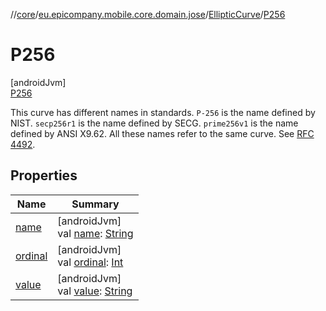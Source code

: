 //[core](../../../../index.md)/[eu.epicompany.mobile.core.domain.jose](../../index.md)/[EllipticCurve](../index.md)/[P256](index.md)

# P256

[androidJvm]\
[P256](index.md)

This curve has different names in standards. `P-256` is the name defined by NIST. `secp256r1` is the name defined by SECG. `prime256v1` is the name defined by ANSI X9.62. All these names refer to the same curve. See [RFC 4492](https://www.rfc-editor.org/rfc/rfc4492).

## Properties

| Name | Summary |
|---|---|
| [name](../../../eu.epicompany.mobile.core.network.model.wallet/-payment-means-type-resource/-account/index.md#-372974862%2FProperties%2F-1060529556) | [androidJvm]<br>val [name](../../../eu.epicompany.mobile.core.network.model.wallet/-payment-means-type-resource/-account/index.md#-372974862%2FProperties%2F-1060529556): [String](https://kotlinlang.org/api/latest/jvm/stdlib/kotlin/-string/index.html) |
| [ordinal](../../../eu.epicompany.mobile.core.network.model.wallet/-payment-means-type-resource/-account/index.md#-739389684%2FProperties%2F-1060529556) | [androidJvm]<br>val [ordinal](../../../eu.epicompany.mobile.core.network.model.wallet/-payment-means-type-resource/-account/index.md#-739389684%2FProperties%2F-1060529556): [Int](https://kotlinlang.org/api/latest/jvm/stdlib/kotlin/-int/index.html) |
| [value](../value.md) | [androidJvm]<br>val [value](../value.md): [String](https://kotlinlang.org/api/latest/jvm/stdlib/kotlin/-string/index.html) |
